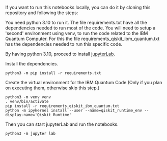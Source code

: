If you want to run this notebooks locally, you can do it by cloning this repository and following the steps:


You need python 3.10 to run it.
The file requirements.txt have all the dependencies needed to run most of the code.
You will need to setup a 'second' environment using venv, to run the code related to the IBM Quantum Computer. For this the file requirements_qiskit_ibm_quantum.txt has the dependencies needed to run this specific code.


By having python 3.10, proceed to install [jupyterLab](https://jupyterlab.readthedocs.io/en/stable/getting_started/installation.html). 

Install the dependencies.

```
python3 -m pip install -r requirements.txt
```

Create the virtual environment for the IBM Quantum Code (Only if you plan on executing them, otherwise skip this step.)

```
python3 -m venv venv
. venv/bin/activate
pip install -r requirements_qiskit_ibm_quantum.txt
python -m ipykernel install --user --name=qiskit_runtime_env --display-name='Qiskit Runtime'
```

Then you can start jupyterLab and run the notebooks.

```
python3 -m jupyter lab
```


